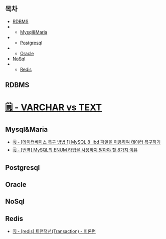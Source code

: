 
## 목차
* [RDBMS](#RDBMS)
* * [Mysql&Maria](#Mysql&Maria)
* * [Postgresql](#Postgresql)
* * [Oracle](#Oracle)
* [NoSql](#NoSql)
* * [Redis](#Redis)


## RDBMS
# [🗒 - VARCHAR vs TEXT](https://medium.com/daangn/varchar-vs-text-230a718a22a1)

## Mysql&Maria
* [🗒 - [데이터베이스 복구 방법 1] MySQL 8 .ibd 파일을 이용하여 데이터 복구하기](https://puleugo.tistory.com/167)
* [🗒 - [번역] MySQL의 ENUM 타입을 사용하지 말아야 할 8가지 이유](https://velog.io/@leejh3224/%EB%B2%88%EC%97%AD-MySQL%EC%9D%98-ENUM-%ED%83%80%EC%9E%85%EC%9D%84-%EC%82%AC%EC%9A%A9%ED%95%98%EC%A7%80-%EB%A7%90%EC%95%84%EC%95%BC-%ED%95%A0-8%EA%B0%80%EC%A7%80-%EC%9D%B4%EC%9C%A0)


## Postgresql


## Oracle


## NoSql


## Redis
* [🗒 - [redis] 트랜잭션(Transaction) - 이론편](https://sabarada.tistory.com/177)